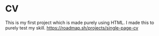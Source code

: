# CV
This is my first project which is made purely using HTML. I made this to purely test my skill.
https://roadmap.sh/projects/single-page-cv
